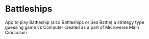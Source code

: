 # Battleships

App to play Battleship (also Battleships or Sea Battle) a strategy type guessing game vs Computer created as a part of Microverse Main Ciricculum

